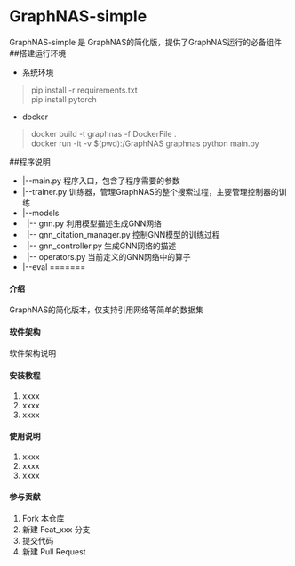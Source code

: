 # GraphNAS-simple

GraphNAS-simple 是 GraphNAS的简化版，提供了GraphNAS运行的必备组件
##搭建运行环境
* 系统环境
> pip install -r requirements.txt \
> pip install pytorch 
* docker
> docker build -t graphnas -f DockerFile . \
> docker run -it -v $(pwd):/GraphNAS graphnas python main.py

[ood]:进入docker后，运行


[ood]:**pytorch是GraphNAS的依赖库，没有将其加入requirements.txt,是因为pytorch的包较大，安装过程中容易下载出错，导致docker创建失败**

##程序说明
* |--main.py 程序入口，包含了程序需要的参数
* |--trainer.py 训练器，管理GraphNAS的整个搜索过程，主要管理控制器的训练
* |--models
* &nbsp; |--  gnn.py 利用模型描述生成GNN网络
* &nbsp; |--  gnn_citation_manager.py 控制GNN模型的训练过程
* &nbsp; |--  gnn_controller.py 生成GNN网络的描述
* &nbsp; |--  operators.py 当前定义的GNN网络中的算子
* |--eval
=======

#### 介绍
GraphNAS的简化版本，仅支持引用网络等简单的数据集

#### 软件架构
软件架构说明


#### 安装教程

1. xxxx
2. xxxx
3. xxxx

#### 使用说明

1. xxxx
2. xxxx
3. xxxx

#### 参与贡献

1. Fork 本仓库
2. 新建 Feat_xxx 分支
3. 提交代码
4. 新建 Pull Request



